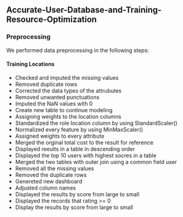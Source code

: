 ## Accurate-User-Database-and-Training-Resource-Optimization

### Preprocessing

We performed data preprocessing in the following steps:

#### Training Locations

* Checked and imputed the missing values
* Removed duplicate rows
* Corrected the data types of the attrubutes
* Removed unwanted punctuations 
* Imputed the NaN values with 0
* Create new table to continue modeling
* Assigning weights to the location columns
* Standardized the role location column by using StandardScaler()
* Normalized every feature by using MinMaxScaler()
* Assigned weights to every attribute
* Merged the orginal total cost to the result for reference
* Displayed reeults in a table in descending order
* Displayed the top 10 users with highest socres in a table
* Merged the two tables with outer join using a common field user
* Removed all the missing values
* Removed the duplicate rows
* Genereted new dashboard
* Adjusted column names
* Displayed the results by score from large to small
* Displayed the records that rating >= 0 
* Display the results by score from large to small

